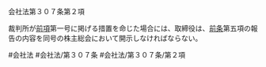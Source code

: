 会社法第３０７条第２項

裁判所が[前項](会社法＿＿＿＿第３０７条第１項)第一号に掲げる措置を命じた場合には、取締役は、[前条](会社法＿＿＿＿第３０６条第１項)第五項の報告の内容を同号の株主総会において開示しなければならない。

#会社法
#会社法/第３０７条
#会社法/第３０７条/第２項
